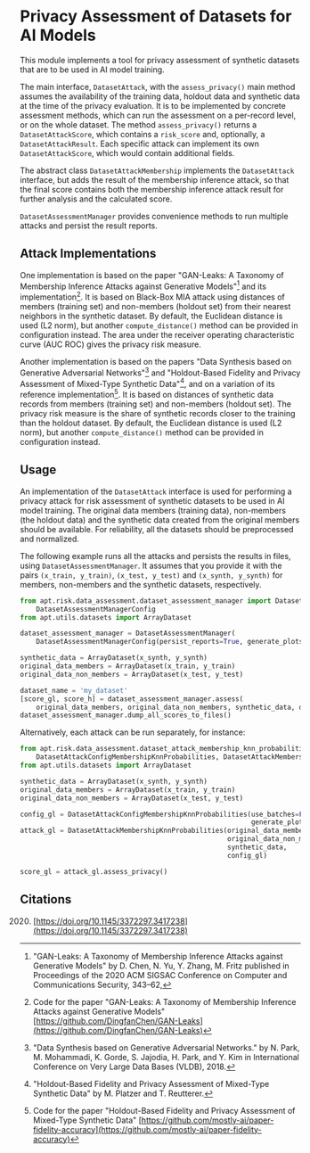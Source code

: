 # Privacy Assessment of Datasets for AI Models

This module implements a tool for privacy assessment of synthetic datasets that are to be used in AI model training.

The main interface, ``DatasetAttack``, with the ``assess_privacy()`` main method assumes the availability of the
training data, holdout data and synthetic data at the time of the privacy evaluation.
It is to be implemented by concrete assessment methods, which can run the assessment on a per-record level,
or on the whole dataset.
The method ``assess_privacy()`` returns a ``DatasetAttackScore``, which contains a ``risk_score`` and,
optionally, a ``DatasetAttackResult``. Each specific attack can implement its own ``DatasetAttackScore``, which would
contain additional fields.

The abstract class ``DatasetAttackMembership`` implements the ``DatasetAttack`` interface, but adds the result
of the membership inference attack, so that the final score contains both the membership inference attack result
for further analysis and the calculated score.


``DatasetAssessmentManager`` provides convenience methods to run multiple attacks and persist the result reports.

Attack Implementations
-----------------------

One implementation is based on the paper "GAN-Leaks: A Taxonomy of Membership Inference Attacks against Generative
Models"[^1] and its implementation[^2]. It is based on Black-Box MIA attack using
distances of members (training set) and non-members (holdout set) from their nearest neighbors in the synthetic dataset.
By default, the Euclidean distance is used (L2 norm), but another ``compute_distance()`` method can be provided in
configuration instead.
The area under the receiver operating characteristic curve (AUC ROC) gives the privacy risk measure.

Another implementation is based on the papers "Data Synthesis based on Generative Adversarial Networks"[^3] and
"Holdout-Based Fidelity and Privacy Assessment of Mixed-Type Synthetic Data"[^4], and on a variation of its reference
implementation[^5].
It is based on distances of synthetic data records from members (training set) and non-members (holdout set).
The privacy risk measure is the share of synthetic records closer to the training than the holdout dataset.
By default, the Euclidean distance is used (L2 norm), but another ``compute_distance()`` method can be provided in
configuration instead.

Usage
-----
An implementation of the ``DatasetAttack`` interface is used for performing a privacy attack for risk assessment of
synthetic datasets to be used in AI model training.
The original data members (training data), non-members (the holdout data) and the synthetic data created from the
original members should be available.
For reliability, all the datasets should be preprocessed and normalized.

The following example runs all the attacks and persists the results in files, using ``DatasetAssessmentManager``.
It assumes that you provide it with the pairs ``(x_train, y_train)``, ``(x_test, y_test)`` and ``(x_synth, y_synth)``
for members, non-members and the synthetic datasets, respectively.

```python
from apt.risk.data_assessment.dataset_assessment_manager import DatasetAssessmentManager, \
    DatasetAssessmentManagerConfig
from apt.utils.datasets import ArrayDataset

dataset_assessment_manager = DatasetAssessmentManager(
    DatasetAssessmentManagerConfig(persist_reports=True, generate_plots=False))

synthetic_data = ArrayDataset(x_synth, y_synth)
original_data_members = ArrayDataset(x_train, y_train)
original_data_non_members = ArrayDataset(x_test, y_test)

dataset_name = 'my_dataset'
[score_gl, score_h] = dataset_assessment_manager.assess(
    original_data_members, original_data_non_members, synthetic_data, dataset_name)
dataset_assessment_manager.dump_all_scores_to_files()
```

Alternatively, each attack can be run separately, for instance:

```python
from apt.risk.data_assessment.dataset_attack_membership_knn_probabilities import \
    DatasetAttackConfigMembershipKnnProbabilities, DatasetAttackMembershipKnnProbabilities
from apt.utils.datasets import ArrayDataset

synthetic_data = ArrayDataset(x_synth, y_synth)
original_data_members = ArrayDataset(x_train, y_train)
original_data_non_members = ArrayDataset(x_test, y_test)

config_gl = DatasetAttackConfigMembershipKnnProbabilities(use_batches=False,
                                                          generate_plot=False)
attack_gl = DatasetAttackMembershipKnnProbabilities(original_data_members,
                                                    original_data_non_members,
                                                    synthetic_data,
                                                    config_gl)

score_gl = attack_gl.assess_privacy()
```

Citations
---------

  [^1]: "GAN-Leaks: A Taxonomy of Membership Inference Attacks against Generative Models" by D. Chen, N. Yu, Y. Zhang,
  M. Fritz published in Proceedings of the 2020 ACM SIGSAC Conference on Computer and Communications Security, 343–62,
  2020. [https://doi.org/10.1145/3372297.3417238](https://doi.org/10.1145/3372297.3417238)

  [^2]: Code for the paper "GAN-Leaks: A Taxonomy of Membership Inference Attacks against Generative Models"
  [https://github.com/DingfanChen/GAN-Leaks](https://github.com/DingfanChen/GAN-Leaks)

  [^3]: "Data Synthesis based on Generative Adversarial Networks." by N. Park, M. Mohammadi, K. Gorde, S. Jajodia,
  H. Park, and Y. Kim in International Conference on Very Large Data Bases (VLDB), 2018.

  [^4]: "Holdout-Based Fidelity and Privacy Assessment of Mixed-Type Synthetic Data" by M. Platzer and T. Reutterer.

  [^5]: Code for the paper "Holdout-Based Fidelity and Privacy Assessment of Mixed-Type Synthetic Data"
  [https://github.com/mostly-ai/paper-fidelity-accuracy](https://github.com/mostly-ai/paper-fidelity-accuracy)
